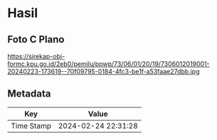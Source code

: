# Hasil

## Foto C Plano

https://sirekap-obj-formc.kpu.go.id/2eb0/pemilu/ppwp/73/06/01/20/19/7306012019001-20240223-173619--70f09795-0184-4fc3-be1f-a53faae27dbb.jpg


## Metadata

| Key        | Value               |
| ---------- | ------------------- |
| Time Stamp | 2024-02-24 22:31:28 |



